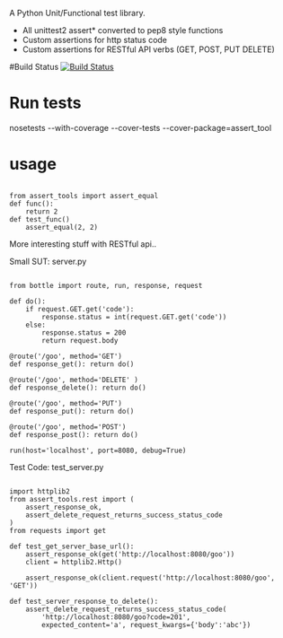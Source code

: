 A Python Unit/Functional test library. 
* All unittest2 assert* converted to pep8 style functions
* Custom assertions for http status code
* Custom assertions for RESTful API verbs (GET, POST, PUT DELETE)

#Build Status
[![Build Status](https://travis-ci.org/MideO/assert_tools.png)](https://travis-ci.org/MideO/assert_tools)

Run tests
=========
nosetests --with-coverage --cover-tests --cover-package=assert_tool

usage
=====
<pre><code>
from assert_tools import assert_equal
def func():
    return 2
def test_func()
    assert_equal(2, 2)
</code></pre>

More interesting stuff with RESTful api..

Small SUT: server.py
<pre><code>
from bottle import route, run, response, request

def do():
    if request.GET.get('code'):
        response.status = int(request.GET.get('code'))
    else:
        response.status = 200
        return request.body

@route('/goo', method='GET')
def response_get(): return do()

@route('/goo', method='DELETE' )
def response_delete(): return do()

@route('/goo', method='PUT')
def response_put(): return do()

@route('/goo', method='POST')
def response_post(): return do()

run(host='localhost', port=8080, debug=True)
</code></pre>

Test Code: test_server.py
<pre><code>
import httplib2
from assert_tools.rest import (
    assert_response_ok,
    assert_delete_request_returns_success_status_code
)
from requests import get

def test_get_server_base_url():
    assert_response_ok(get('http://localhost:8080/goo'))
    client = httplib2.Http()

    assert_response_ok(client.request('http://localhost:8080/goo', 'GET'))

def test_server_response_to_delete():
    assert_delete_request_returns_success_status_code(
        'http://localhost:8080/goo?code=201',
        expected_content='a', request_kwargs={'body':'abc'})
</code></pre>